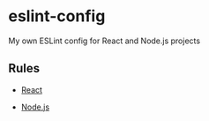 # eslint-config

My own ESLint config for React and Node.js projects


## Rules

- [React](http://github.com/diegofrayo/eslint-config/tree/master/index.js)

- [Node.js](http://github.com/diegofrayo/eslint-config/tree/master/node.js)
